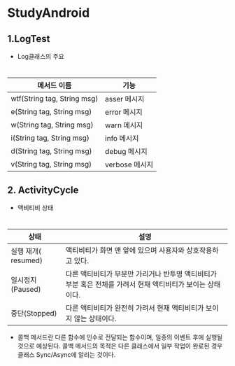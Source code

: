 # StudyAndroid
##  1.LogTest
-  Log클래스의 주요  
#





|메서드 이름|기능|
|------|---|
|wtf(String tag, String msg)|asser 메시지|
|e(String tag, String msg)|error 메시지|
|w(String tag, String msg)|warn 메시지|
|i(String tag, String msg)|info 메시지|
|d(String tag, String msg)|debug 메시지|
|v(String tag, String msg)|verbose 메시지|
  
  
  
##  2. ActivityCycle
-  액비티비 상태
#  


|상태|설명|
|------|---|
|실행 재개( resumed)|액티비티가 화면 맨 앞에 있으며 사용자와 상호작용하고 있다.|
|일시정지(Paused)|다른 액티비티가 부분만 가리거나 반투명 액티비티가 부분 혹은 전체를 가려서 현재 액티비티가 보이는 상태이다.|
|중단(Stopped)|다른 액티비티가 완전히 가려서 현재 액티비티가 보이지 않는 상태이다.|


-  콜백 메서드란 다른 함수에 인수로 전달되는 함수이며, 일종의 이벤트 후에 실행될 것으로 예상된다. 콜백 메서드의 목적은 다른 클래스에서 일부 작업이 완료된 경우 클래스 Sync/Async에 알리는 것이다.
